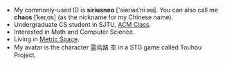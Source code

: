 - My commonly-used ID is **siriusneo** ['siəriəsˈniːəʊ]. You can also call me **chaos** [ˈkeɪˌɑs] (as the nickname for my Chinese name).
- Undergraduate CS student in SJTU, [ACM Class](https://acm.sjtu.edu.cn/home).
- Interested in Math and Computer Science.
- Living in [Metric Space](http://me.tric.space/).
- My avatar is the character 霊烏路 空 in a STG game called Touhou Project.
